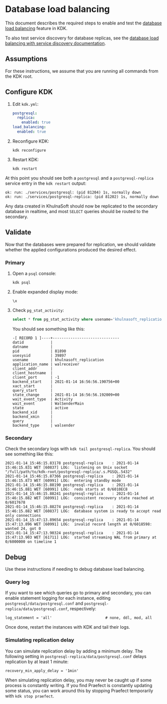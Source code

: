 # Database load balancing

This document describes the required steps to enable and test the [database load balancing](https://docs.khulnasoft.com/ee/administration/database_load_balancing.html) feature in KDK.

To also test service discovery for database replicas, see the [database load balancing with service discovery documentation](database_load_balancing_with_service_discovery.md).

## Assumptions

For these instructions, we assume that you are running all commands from the KDK root.

## Configure KDK

1. Edit `kdk.yml`:

   ```yaml
   postgresql:
     replica:
       enabled: true
   load_balancing:
     enabled: true
   ```

1. Reconfigure KDK:

   ```shell
   kdk reconfigure
   ```

1. Restart KDK:

   ```shell
   kdk restart
   ```

At this point you should see both a `postgresql` and a `postgresql-replica` service entry in the `kdk restart` output:

```plaintext
ok: run: ./services/postgresql: (pid 81204) 1s, normally down
ok: run: ./services/postgresql-replica: (pid 81202) 1s, normally down
```

Any data created in KhulnaSoft should now be replicated to the secondary database in realtime, and most `SELECT` queries should be routed to the secondary.

## Validate

Now that the databases were prepared for replication, we should validate whether the applied configurations produced the desired effect.

### Primary

1. Open a `psql` console:

   ```shell
   kdk psql
   ```

1. Enable expanded display mode:

   ```plaintext
   \x
   ```

1. Check `pg_stat_activity`:

   ```sql
   select * from pg_stat_activity where usename='khulnasoft_replication';
   ```

   You should see something like this:

   ```plaintext
   -[ RECORD 1 ]----+------------------------------
   datid            |
   datname          |
   pid              | 81890
   usesysid         | 39897
   usename          | khulnasoft_replication
   application_name | walreceiver
   client_addr      |
   client_hostname  |
   client_port      | -1
   backend_start    | 2021-01-14 16:56:56.190756+00
   xact_start       |
   query_start      |
   state_change     | 2021-01-14 16:56:56.192009+00
   wait_event_type  | Activity
   wait_event       | WalSenderMain
   state            | active
   backend_xid      |
   backend_xmin     |
   query            |
   backend_type     | walsender
   ```

### Secondary

Check the secondary logs with `kdk tail postgresql-replica`. You should see something like this:

```plaintext
2021-01-14_15:46:15.83178 postgresql-replica    : 2021-01-14 15:46:15.831 WET [60837] LOG:  listening on Unix socket "/full/path/to/kdk-root/postgresql-replica/.s.PGSQL.5432"
2021-01-14_15:46:15.87366 postgresql-replica    : 2021-01-14 15:46:15.873 WET [60991] LOG:  entering standby mode
2021-01-14_15:46:15.88190 postgresql-replica    : 2021-01-14 15:46:15.881 WET [60991] LOG:  redo starts at 0/6010EC8
2021-01-14_15:46:15.88241 postgresql-replica    : 2021-01-14 15:46:15.882 WET [60991] LOG:  consistent recovery state reached at 0/6017678
2021-01-14_15:46:15.88274 postgresql-replica    : 2021-01-14 15:46:15.882 WET [60837] LOG:  database system is ready to accept read only connections
2021-01-14_15:47:13.89654 postgresql-replica    : 2021-01-14 15:47:13.896 WET [60991] LOG:  invalid record length at 0/6018598: wanted 24, got 0
2021-01-14_15:47:13.90324 postgresql-replica    : 2021-01-14 15:47:13.903 WET [61711] LOG:  started streaming WAL from primary at 0/6000000 on timeline 1
```

## Debug

Use these instructions if needing to debug database load balancing.

### Query log

If you want to see which queries go to primary and secondary, you can enable statement logging for each instance, editing `postgresql/data/postgresql.conf` and `postgresql-replica/data/postgresql.conf`, respectively:

```plaintext
log_statement = 'all'                        # none, ddl, mod, all
```

Once done, restart the instances with KDK and tail their logs.

### Simulating replication delay

You can simulate replication delay by adding a minimum delay. The
following setting in `postgresql-replica/data/postgresql.conf` delays
replication by at least 1 minute:

```plaintext
recovery_min_apply_delay = '1min'
```

When simulating replication delay, you may never be caught up if some process is constantly writing. If you find Praefect is constantly
updating some status, you can work around this by stopping Praefect temporarily with `kdk stop praefect`.
